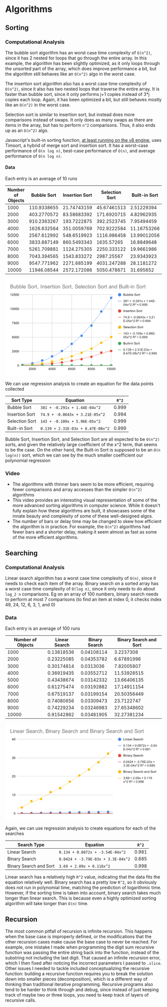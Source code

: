 # Algorithms

## Sorting

### Computational Analysis

The bubble sort algorithm has an worst case time complexity of `O(n^2)`, since it has 2 nested for loops that go through the entire array. In this example, the algorithm has been slightly optimized, as it only loops through the unsorted part of the array, which does improve performance a bit, but the algorithm still behaves like an `O(n^2)` algo in the worst case.

The insertion sort algorithm also has a worst case time complexity of `O(n^2)`, since it also has two nested loops that traverse the entire array. It is faster than bubble sort, since it only performs j+1 copies instead of 3\*j copies each loop. Again, it has been optimized a bit, but still behaves mostly like an `O(n^2)` in the worst case.

Selection sort is similar to insertion sort, but instead does more comparisons instead of swaps. It only does as many swaps as there are items in the array, but has to perform `n^2` comparisons. Thus, it also ends up as an `O(n^2)` algo.

Javascript's built-in sorting function, [at least running on the v8 engine](https://v8.dev/blog/array-sort), uses Timsort, a hybrid of merge sort and insertion sort. It has a worst-case performance of `O(n log n)`, best-case performance of `O(n)`, and average performance of `O(n log n)`.

#### Data

Each entry is an average of 10 runs

| Number of Objects | Bubble Sort | Insertion Sort | Selection Sort | Built-in Sort |
| ----------------- | ----------- | -------------- | -------------- | ------------- |
| 1000              | 110.9338655 | 21.74743159    | 45.67461513    | 2.51229394    |
| 2000              | 403.2770572 | 83.58683392    | 171.6920715    | 4.82962935    |
| 3000              | 910.2363267 | 193.7222875    | 392.2523745    | 7.95494459    |
| 4000              | 1626.632564 | 351.0059769    | 702.9222584    | 11.16753266   |
| 5000              | 2567.612992 | 548.6519923    | 1116.986458    | 13.99012056   |
| 6000              | 3833.887149 | 860.5493343    | 1635.57265     | 16.8849648    |
| 7000              | 5261.709881 | 1124.275305    | 2250.333122    | 19.9661986    |
| 8000              | 7043.394565 | 1543.833272    | 2987.25567     | 23.9343923    |
| 9000              | 9547.771962 | 2271.685199    | 4031.247288    | 28.1181272    |
| 10000             | 11946.08544 | 2572.172086    | 5050.478671    | 31.695652     |

![Sorting Graph](./sorts.svg)

We can use regression analysis to create an equation for the data points collected

| Sort Type      | Equation                          | `R^2` |
| -------------- | --------------------------------- | ----- |
| Bubble Sort    | `381 + -0.291x + 1.44E-04x^2`     | 0.999 |
| Insertion Sort | `74.9 + -0.0643x + 3.21E-05x^2`   | 0.994 |
| Selection Sort | `143 + -0.109x + 5.96E-05x^2`     | 0.999 |
| Built-in Sort  | `0.139 + 2.31E-03x + 8.47E-08x^2` | 0.999 |

Bubble Sort, Insertion Sort, and Selection Sort are all expected to be `O(n^2)` sorts, and given the relatively large coefficient of the x^2 term, that seems to be the case. On the other hand, the Built-in Sort is supposed to be an `O(n log(n))` sort, which we can see by the much smaller coefficient our polynomial regression

### Video

- The algorithms with thinner bars seem to be more efficient, requiring fewer comparisons and array accesses than the simpler `O(n^2)` algorithms
- This video provides an interesting visual representation of some of the more advanced sorting algorithms in computer science. While it doesn't fully explain how these algorithms are built, it showcases some of the innate beauty and complexity of some of these well-designed algos.
- The number of bars or delay time may be changed to skew how efficient the algorithm is in practice. For example, the `O(n^2)` algorithms had fewer bars and a shorter delay, making it seem almost as fast as some of the more efficient algorithms.

## Searching

### Computational Analysis

Linear search algorithm has a worst case time complexity of `O(n)`, since it needs to check each item of the array. Binary search on a sorted array has a worst case time complexity of `O(log n)`, since it only needs to do about `log_2 n` comparisons. Eg on an array of 100 numbers, binary search needs to perform at most 7 comparisons (to find an item at index 0, it checks index 49, 24, 12, 6, 3, 1, and 0)

### Data

Each entry is an average of 100 runs

| Number of Objects | Linear Search | Binary Search | Binary Search and Sort |
| ----------------- | ------------- | ------------- | ---------------------- |
| 1000              | 0.13818536    | 0.04108114    | 3.2237308              |
| 2000              | 0.23225085    | 0.04353782    | 6.67891996             |
| 3000              | 0.30174814    | 0.0313036     | 7.82005807             |
| 4000              | 0.36919435    | 0.03552712    | 11.53928515            |
| 5000              | 0.43438674    | 0.03142332    | 13.66406135            |
| 6000              | 0.61275474    | 0.03192882    | 17.14911154            |
| 7000              | 0.67519137    | 0.03199154    | 20.50356449            |
| 8000              | 0.74080656    | 0.03309473    | 23.7122747             |
| 9000              | 0.74229234    | 0.03246983    | 27.65348602            |
| 10000             | 0.91542862    | 0.03481905    | 32.27381234            |

![Searching Graph](./searches.svg)

Again, we can use regression analysis to create equations for each of the searches

| Search Type            | Equation                           | `R^2` |
| ---------------------- | ---------------------------------- | ----- |
| Linear Search          | `0.134 + 0.0872x + -3.54E-04x^2`   | 0.981 |
| Binary Search          | `0.0424 + -3.79E-03x + 3.3E-04x^2` | 0.685 |
| Binary Search and Sort | `3.69 + 2.09x + 0.116x^2`          | 0.998 |

Linear search has a relatively high `R^2` value, indicating that the data fits the equation relatively well. Binary search has a pretty low `R^2`, so it obviously does not run in polynomial time, matching the prediction of logarithmic time. However, if the sorting time is taken into account, binary search takes much longer than linear search. This is because even a highly optimized sorting algorithm will take longer than `O(n)` time.

## Recursion

The most common pitfall of recursion is infinite recursion. This happens when the base case is improperly defined, or the modifications that the other recursion cases make cause the base case to never be reached. For example, one mistake I made when programming the digit sum recursive function was passing the entire string back into the function, instead of the substring not including the last digit. That caused an infinite recursion error, which I then fixed after noticing the incorrect parameters I passed to `.slice`. Other issues I needed to tackle included conceptualizing the recursive function: building a recursive function requires you to break the solution down into smaller pieces (decomposition), which is a different way of thinking than traditional iterative programming. Recursive programs also tend to be harder to think through and debug, since instead of just keeping track of maybe two or three loops, you need to keep track of layers of recursive calls.
